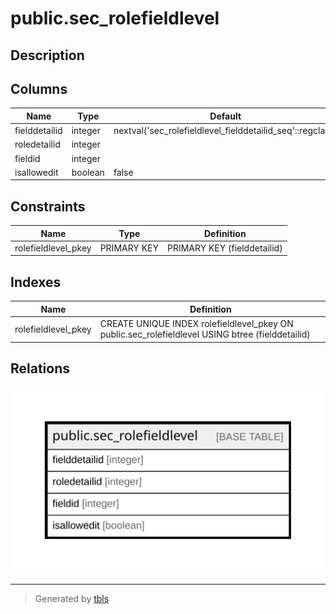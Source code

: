 # public.sec_rolefieldlevel

## Description

## Columns

| Name | Type | Default | Nullable | Children | Parents | Comment |
| ---- | ---- | ------- | -------- | -------- | ------- | ------- |
| fielddetailid | integer | nextval('sec_rolefieldlevel_fielddetailid_seq'::regclass) | false |  |  |  |
| roledetailid | integer |  | true |  |  |  |
| fieldid | integer |  | true |  |  |  |
| isallowedit | boolean | false | true |  |  |  |

## Constraints

| Name | Type | Definition |
| ---- | ---- | ---------- |
| rolefieldlevel_pkey | PRIMARY KEY | PRIMARY KEY (fielddetailid) |

## Indexes

| Name | Definition |
| ---- | ---------- |
| rolefieldlevel_pkey | CREATE UNIQUE INDEX rolefieldlevel_pkey ON public.sec_rolefieldlevel USING btree (fielddetailid) |

## Relations

![er](public.sec_rolefieldlevel.svg)

---

> Generated by [tbls](https://github.com/k1LoW/tbls)
